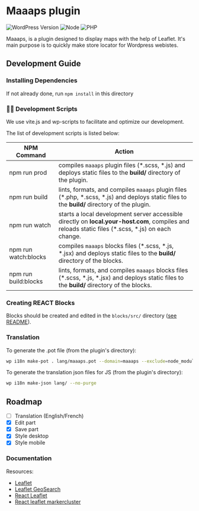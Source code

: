 # Maaaps plugin

![WordPress Version](https://img.shields.io/badge/wordpress-%3E%3D%206.2-blue)
![Node](https://img.shields.io/badge/node-%3E%3D%2018-brightgreen)
![PHP](https://img.shields.io/badge/php-%5E8.0-blue)

Maaaps, is a plugin designed to display maps with the help of Leaflet. 
It's main purpose is to quickly make store locator for Wordpress webistes.

## Development Guide

### Installing Dependencies

If not already done, run `npm install` in this directory

### 🧙‍♂️ Development Scripts

We use vite.js and wp-scripts to facilitate and optimize our development.

The list of development scripts is listed below:

| NPM Command                | Action                                                                                                                                               |
| -------------------------- | ---------------------------------------------------------------------------------------------------------------------------------------------------- |
| npm run prod               | compiles `maaaps` plugin files (\*.scss, \*.js) and deploys static files to the **build/** directory of the plugin.                                  |
| npm run build              | lints, formats, and compiles `maaaps` plugin files (\*.php, \*.scss, \*.js) and deploys static files to the **build/** directory of the plugin.      |
| npm run watch              | starts a local development server accessible directly on **local.your-host.com**, compiles and reloads static files (\*.scss, \*.js) on each change. |
| npm run watch:blocks       | compiles `maaaps` blocks files (\*.scss, \*.js, \*.jsx) and deploys static files to the **build/** directory of the blocks.                          |
| npm run build:blocks       | lints, formats, and compiles `maaaps` blocks files (\*.scss, \*.js, \*.jsx) and deploys static files to the **build/** directory of the blocks.      |

### Creating REACT Blocks

Blocks should be created and edited in the `blocks/src/` directory ([see README](./blocks/src/README.md)).


### Translation

To generate the .pot file (from the plugin's directory):

```bash
wp i18n make-pot . lang/maaaps.pot --domain=maaaps --exclude=node_modules,vendor,lang --include=*.php,build
```

To generate the translation json files for JS (from the plugin's directory):

```bash
wp i18n make-json lang/ --no-purge
```

## Roadmap

- [ ] Translation (English/French)
- [x] Edit part
- [x] Save part
- [x] Style desktop
- [x] Style mobile

### Documentation

Resources:

- [Leaflet](https://leafletjs.com/)
- [Leaflet GeoSearch](https://smeijer.github.io/leaflet-geosearch/)
- [React Leaflet](https://react-leaflet.js.org/)
- [React leaflet markercluster](https://www.npmjs.com/package/@changey/react-leaflet-markercluster)

